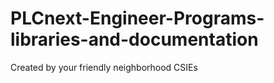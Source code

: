 # PLCnext-Engineer-Programs-libraries-and-documentation
Created by your friendly neighborhood CSIEs
